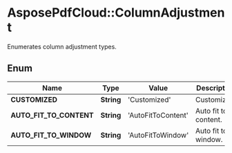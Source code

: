 ﻿# AsposePdfCloud::ColumnAdjustment
Enumerates column adjustment types.

## Enum
Name | Type | Value | Description
------------ | ------------- | ------------- | -------------
**CUSTOMIZED** | **String** | 'Customized' | Customized.
**AUTO_FIT_TO_CONTENT** | **String** | 'AutoFitToContent' | Auto fit to content.
**AUTO_FIT_TO_WINDOW** | **String** | 'AutoFitToWindow' | Auto fit to window.




